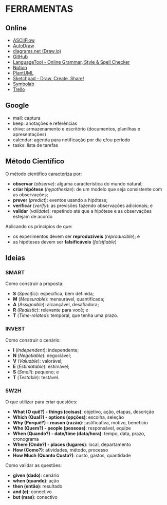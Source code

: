 # FERRAMENTAS

## Online

- [ASCIIFlow](https://asciiflow.com/ 'ASCIIFlow')
- [AutoDraw](https://www.autodraw.com/ 'AutoDraw')
- [diagrams.net (Draw.io)](https://app.diagrams.net/ 'diagrams.net')
- [GitHub](https://github.com/ 'GitHub')
- [LanguageTool - Online Grammar, Style & Spell Checker](https://languagetool.org/ 'LanguageTool - Online Grammar, Style & Spell Checker')
- [Notion](https://www.notion.so/ 'Notion')
- [PlantUML](https://plantuml.com/ 'PlantUML')
- [Sketchpad - Draw, Create, Share!](https://sketch.io/sketchpad/ 'Sketchpad - Draw, Create, Share!')
- [Symbolab](https://symbolab.com/ 'Symbolab')
- [Trello](https://trello.com/ 'Trello')

## Google

- mail: captura
- keep: anotações e referências
- drive: armazenamento e escritório (documentos, planilhas e apresentações)
- calendar: agenda para notificação por dia e/ou período
- tasks: lista de tarefas

## Método Científico

O método científico caracteriza por:

- **observar** (_observe_): alguma característica do mundo natural;
- **criar hipótese** (_hypothesize_): de um modelo que seja consistente com as observações;
- **prever** (_predict_): eventos usando a hipótese;
- **verificar** (_verify_): as previsões fazendo observações adicionais; e
- **validar** (_validate_): repetindo até que a hipótese e as observações estejam de acordo

Aplicando os princípios de que:

- os experimentos devem ser **reproduzíveis** (_reproducible_); e
- as hipóteses devem ser **falsificáveis** (_falsifiable_)

## Ideias

### SMART

Como construir a proposta:

- **S** (_Specific_): específica, bem definida;
- **M** (_Measurable_): mensurável, quantificada;
- **A** (_Assignable_): alcançável, desafiadora;
- **R** (_Realistic_): relevante para você; e
- **T** (_Time-related_): temporal, que tenha uma prazo.

### INVEST

Como construir o cenário:

- **I** (_Independent_): independente;
- **N** (_Negotiable_): negociável;
- **V** (_Valuable_): valorável;
- **E** (_Estimatable_): estimável;
- **S** (_Small_): pequeno; e
- **T** (_Testable_): testável.

### 5W2H

O que utilizar para criar questões:

- **What (O quê?) - things (coisas)**: objetivo, ação, etapas, descrição
- **Which (Qual?) - options (opções)**: escolha, seleção
- **Why (Porquê?) - reason (razão)**: justificativa, motivo, benefício
- **Who (Quem?) - people (pessoas)**: responsável, equipe
- **When (Quando?) - date/time (data/hora)**: tempo, data, prazo, cronograma
- **Where (Onde?) - places (lugares)**: local, departamento
- **How (Como?)**: atividades, método, processo
- **How Much (Quanto Custa?)**: custo, gastos, quantidade

Como validar as questões:

- **given (dado)**: cenário
- **when (quando)**: ação
- **then (então)**: resultado
- **and (e)**: conectivo
- **but (mas)**: conectivo
